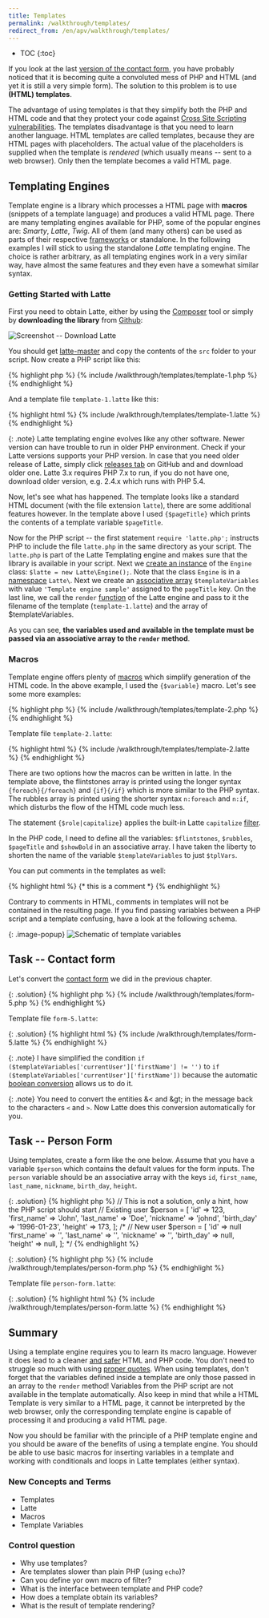 ```yaml
---
title: Templates
permalink: /walkthrough/templates/
redirect_from: /en/apv/walkthrough/templates/
---
```


* TOC
{:toc}

If you look at the last
[version of the contact form](/walkthrough/backend-intro/array/#task----improve-contact-form),
you have probably noticed that
it is becoming quite a convoluted mess of PHP and HTML (and yet it is still a very
simple form). The solution to this problem is to use **(HTML) templates**.

The advantage of using templates is that they simplify both the PHP and HTML code and
that they protect your code against [Cross Site Scripting vulnerabilities](/articles/security/xss/).
The templates disadvantage is that you need to learn another language. HTML
templates are called templates, because they are HTML pages with placeholders. The
actual value of the placeholders is supplied when the template is *rendered*
(which usually means -- sent to a web browser). Only then the template becomes a
valid HTML page.

## Templating Engines
Template engine is a library which processes a HTML page with **macros**
(snippets of a template language) and produces a valid HTML page.
There are many templating engines available for PHP, some of the popular engines
are: *Smarty*, *Latte*, *Twig*. All of them (and many others) can be used as
parts of their respective [frameworks](https://en.wikipedia.org/wiki/Comparison_of_web_frameworks#PHP) or standalone. In the following
examples I will stick to using the standalone *Latte* templating engine. The
choice is rather arbitrary, as all templating engines work in a very similar way, have
almost the same features and they even have a somewhat similar syntax.

### Getting Started with Latte
First you need to obtain Latte, either by using the [Composer](https://getcomposer.org/) tool or simply by
**downloading the library** from [Github](https://github.com/nette/latte):

![Screenshot -- Download Latte](/walkthrough/templates/download-latte.png)

You should get [latte-master](/walkthrough/templates/latte-master.zip) and
copy the contents of the `src` folder to your script. Now create a PHP script like this:

{% highlight php %}
{% include /walkthrough/templates/template-1.php %}
{% endhighlight %}

And a template file `template-1.latte` like this:

{% highlight html %}
{% include /walkthrough/templates/template-1.latte %}
{% endhighlight %}

{: .note}
Latte templating engine evolves like any other software. Newer version can have trouble to run
in older PHP environment. Check if your Latte versions supports your PHP version. In case that
you need older release of Latte, simply click [releases tab](https://github.com/nette/latte/releases)
on GitHub and and download older one. Latte 3.x requires PHP 7.x to run, if you do not have one,
download older version, e.g. 2.4.x which runs with PHP 5.4.

Now, let's see what has happened. The template looks like a standard HTML document (with the file extension
`latte`), there are
some additional features however. In the template above I used `{$pageTitle}` which
prints the contents of a template variable `$pageTitle`.

Now for the PHP script -- the first statement `require 'latte.php';` instructs PHP to include the file
`latte.php` in the same directory as your script. The `latte.php` is part of the Latte Templating
engine and makes sure that the library is available in your script. Next we [create
an instance](/walkthrough/backend-intro/objects/#classes) of the `Engine`
class: `$latte = new Latte\Engine();`. Note that the
class `Engine` is in a [namespace](/walkthrough/backend-intro/objects/#namespaces) `Latte\`.
Next we create an [associative array](/walkthrough/backend-intro/array/) `$templateVariables`
with value `'Template engine sample'` assigned to the `pageTitle` key.
On the last line, we call the `render` [function](/walkthrough/backend-intro/objects/#functions)
of the Latte engine and pass to it the filename of the
template (`template-1.latte`) and the array of $templateVariables.

As you can see, **the variables used and available in the template must be passed via an associative
array to the `render` method**.

### Macros
Template engine offers plenty of [macros](https://latte.nette.org/en/macros) which simplify
generation of the HTML code. In the above example, I used the `{$variable}` macro. Let's see
some more examples:

{% highlight php %}
{% include /walkthrough/templates/template-2.php %}
{% endhighlight %}

Template file `template-2.latte`:

{% highlight html %}
{% include /walkthrough/templates/template-2.latte %}
{% endhighlight %}

There are two options how the macros can be written in latte. In the template above, the
flintstones array is printed using the longer syntax `{foreach}{/foreach}` and `{if}{/if}`
which is more similar to the PHP syntax. The rubbles array is printed using the shorter
syntax `n:foreach` and `n:if`, which disturbs the flow of the HTML code much less.

The statement `{$role|capitalize}` applies the built-in Latte `capitalize`
[filter](https://latte.nette.org/en/filters).

In the PHP code, I need to define all the variables: `$flintstones`, `$rubbles`, `$pageTitle` and
`$showBold` in an associative array. I have taken the liberty to shorten the name of the
variable `$templateVariables` to just `$tplVars`.

You can put comments in the templates as well:

{% highlight html %}
{* this is a comment *}
{% endhighlight %}

Contrary to comments in HTML, comments in templates will not be contained in the resulting page.
If you find passing variables between a PHP script and a template confusing, have a look at
the following schema.

{: .image-popup}
![Schematic of template variables](/walkthrough/templates/code-schematic.png)

## Task -- Contact form
Let's convert the [contact form](/walkthrough/backend-intro/array/#task----improve-contact-form)
we did in the previous chapter.

{: .solution}
{% highlight php %}
{% include /walkthrough/templates/form-5.php %}
{% endhighlight %}

Template file `form-5.latte`:

{: .solution}
{% highlight html %}
{% include /walkthrough/templates/form-5.latte %}
{% endhighlight %}

{: .note}
I have simplified the condition
`if ($templateVariables['currentUser']['firstName'] != '')` to
`if ($templateVariables['currentUser']['firstName'])` because the
automatic [boolean conversion](/walkthrough/backend-intro/#boolean-conversions) allows us to do it.

{: .note}
You need to convert the entities &amp;&lt; and &amp;gt; in the message back to the characters `<` and `>`. Now
Latte does this conversion automatically for you.

## Task -- Person Form
Using templates, create a form like the one below. Assume that you have a variable `$person`
which contains the default values for the form inputs. The `person` variable should be an associative
array with the keys `id`, `first_name`, `last_name`, `nickname`, `birth_day`, `height`.

{: .solution}
{% highlight php %}
// This is not a solution, only a hint, how the PHP script should start
// Existing user
$person = [
    'id' => 123,
    'first_name' => 'John',
    'last_name' => 'Doe',
    'nickname' => 'johnd',
    'birth_day' => '1996-01-23',
    'height' => 173,
];
/*
// New user
$person = [
    'id' => null
    'first_name' => '',
    'last_name' => '',
    'nickname' => '',
    'birth_day' => null,
    'height' => null,
];
*/
{% endhighlight %}

{: .solution}
{% highlight php %}
{% include /walkthrough/templates/person-form.php %}
{% endhighlight %}

Template file `person-form.latte`:

{: .solution}
{% highlight html %}
{% include /walkthrough/templates/person-form.latte %}
{% endhighlight %}


## Summary
Using a template engine requires you to learn its macro language. However it
does lead to a cleaner [and safer](/articles/security/xss/) HTML and PHP code. You don't need to struggle so much
with using [proper quotes](/walkthrough/backend-intro/#working-with-strings).
When using templates, don't forget that
the variables defined inside a template are only those passed in an array to the
`render` method! Variables from the PHP script are not available in the
template automatically. Also keep in mind that while a HTML Template is very similar to
a HTML page, it cannot be interpreted by the web browser, only the corresponding template
engine is capable of processing it and producing a valid HTML page.

Now you should be familiar with the principle of a PHP template engine and you
should be aware of the benefits of using a template engine.
You should be able to use basic macros for inserting variables in a template and working
with conditionals and loops in Latte templates (either syntax).

### New Concepts and Terms
- Templates
- Latte
- Macros
- Template Variables

### Control question
- Why use templates?
- Are templates slower than plain PHP (using `echo`)?
- Can you define yor own macro of filter?
- What is the interface between template and PHP code?
- How does a template obtain its variables?
- What is the result of template rendering?